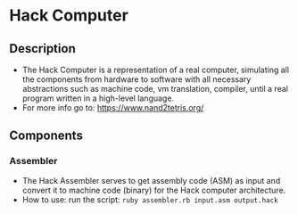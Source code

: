 # Hack Computer

## Description
- The Hack Computer is a representation of a real computer, simulating all the components from hardware to software with all necessary abstractions such as machine code, vm translation, compiler, until a real program written in a high-level language.
- For more info go to: https://www.nand2tetris.org/

## Components

### Assembler
- The Hack Assembler serves to get assembly code (ASM) as input and convert it to machine code (binary) for the Hack computer architecture.
- How to use: run the script: `ruby assembler.rb input.asm output.hack`
